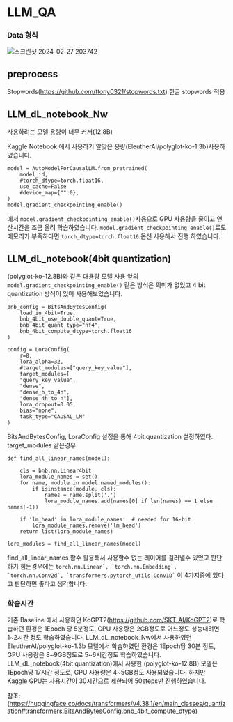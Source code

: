 # LLM_QA

### Data 형식
![스크린샷 2024-02-27 203742](https://github.com/ttony0321/LLM_QA/assets/48801180/fe1c367b-6882-4a31-9a92-1d5f903565ca)

## preprocess
Stopwords(https://github.com/ttony0321/stopwords.txt)
한글 stopwords 적용

## LLM_dL_notebook_Nw
사용하려는 모델 용량이 너무 커서(12.8B)

Kaggle Notebook 에서 사용하기 알맞은 용량(EleutherAI/polyglot-ko-1.3b)사용하였습니다.
```
model = AutoModelForCausalLM.from_pretrained(
    model_id,
    #torch_dtype=torch.float16,
    use_cache=False
    #device_map={"":0},
)
model.gradient_checkpointing_enable()
```
에서 ```model.gradient_checkpointing_enable()```사용으로 GPU 사용량을 줄이고 연산시간을 조금 올려 학습하였습니다.
```model.gradient_checkpointing_enable()```로도 메모리가 부족하다면 ```torch_dtype=torch.float16``` 옵션 사용해서 진행 하였습니다.

## LLM_dL_notebook(4bit quantization)
(polyglot-ko-12.8B)와 같은 대용량 모델 사용
앞의 ```model.gradient_checkpointing_enable()``` 같은 방식은 의미가 없었고 4 bit quantization 방식이 있어 사용해보았습니다.
```
bnb_config = BitsAndBytesConfig(
    load_in_4bit=True,
    bnb_4bit_use_double_quant=True,
    bnb_4bit_quant_type="nf4",
    bnb_4bit_compute_dtype=torch.float16
)
```
```
config = LoraConfig(
    r=8,
    lora_alpha=32,
    #target_modules=["query_key_value"],
    target_modules=[
    "query_key_value",
    "dense",
    "dense_h_to_4h",
    "dense_4h_to_h"],
    lora_dropout=0.05,
    bias="none",
    task_type="CAUSAL_LM"
)
```
BitsAndBytesConfig, LoraConfig 설정을 통해 4bit quantization 설정하였다.
target_modules 같은경우
```
def find_all_linear_names(model):

    cls = bnb.nn.Linear4bit
    lora_module_names = set()
    for name, module in model.named_modules():
        if isinstance(module, cls):
            names = name.split('.')
            lora_module_names.add(names[0] if len(names) == 1 else names[-1])

    if 'lm_head' in lora_module_names:  # needed for 16-bit
        lora_module_names.remove('lm_head')
    return list(lora_module_names)

lora_modules = find_all_linear_names(model)
```
find_all_linear_names 함수 활용해서 사용할수 없는 레이어를 걸러낼수 있었고 
판단 하기 힘든경우에는 ``` torch.nn.Linear`, `torch.nn.Embedding`, `torch.nn.Conv2d`, `transformers.pytorch_utils.Conv1D` ``` 이 4가지중에 있다고 판단하면 좋다고 생각합니다.

### 학습시간
기존 Baseline 에서 사용하던 KoGPT2(https://github.com/SKT-AI/KoGPT2)로 학습하던 환경은 1Epoch 당 5분정도, GPU 사용량은 2GB정도로 어느정도 성능내려면 1~2시간 정도 학습하였습니다.
LLM_dL_notebook_Nw에서 사용하였던 EleutherAI/polyglot-ko-1.3b 모델에서 학습하였던 환경은 1Epoch당 30분 정도, GPU 사용량은 8~9GB정도로 5~6시간정도 학습하였습니다.
LLM_dL_notebook(4bit quantization)에서 사용한 (polyglot-ko-12.8B) 모델은 1Epoch당 17시간 정도로, GPU 사용량은 4~5GB정도 사용되었습니다.
하지만 Kaggle GPU는 사용시간이 30시간으로 제한되어 50steps만 진행하였습니다.


참조:(https://huggingface.co/docs/transformers/v4.38.1/en/main_classes/quantization#transformers.BitsAndBytesConfig.bnb_4bit_compute_dtype)
